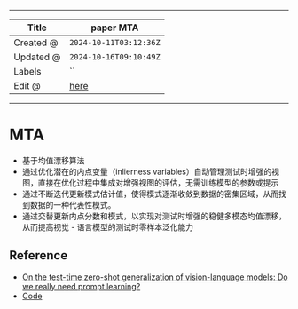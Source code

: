 -----

| Title     | paper MTA                                             |
| --------- | ----------------------------------------------------- |
| Created @ | `2024-10-11T03:12:36Z`                                |
| Updated @ | `2024-10-16T09:10:49Z`                                |
| Labels    | \`\`                                                  |
| Edit @    | [here](https://github.com/junxnone/aiwiki/issues/479) |

-----

# MTA

  - 基于均值漂移算法
  - 通过优化潜在的内点变量（inlierness
    variables）自动管理测试时增强的视图，直接在优化过程中集成对增强视图的评估，无需训练模型的参数或提示
  - 通过不断迭代更新模式估计值，使得模式逐渐收敛到数据的密集区域，从而找到数据的一种代表性模式。
  - 通过交替更新内点分数和模式，以实现对测试时增强的稳健多模态均值漂移，从而提高视觉 - 语言模型的测试时零样本泛化能力

## Reference

  - [On the test-time zero-shot generalization of vision-language
    models: Do we really need prompt
    learning?](https://arxiv.org/abs/2405.02266)
  - [Code](https://github.com/MaxZanella/MTA)
